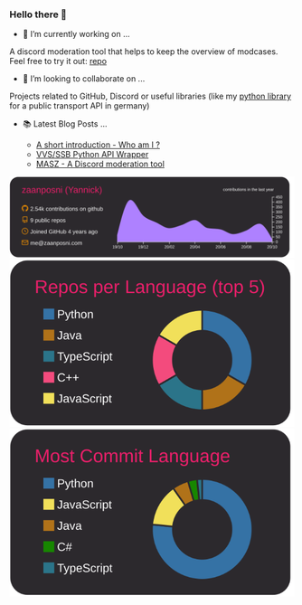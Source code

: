 ### Hello there :wave:


- 🔭 I’m currently working on ...

A discord moderation tool that helps to keep the overview of modcases.<br/>
Feel free to try it out: [repo](https://github.com/zaanposni/discord-masz)

- 👯 I’m looking to collaborate on ...

Projects related to GitHub, Discord or useful libraries (like my [python library](https://github.com/zaanposni/vvspy) for a public transport API in germany)

- 📚 Latest Blog Posts ...

  - [A short introduction - Who am I ?](https://me.zaanposni.com/a-short-introduction-who-am-i/)
  - [VVS/SSB Python API Wrapper](https://me.zaanposni.com/vvspy/)
  - [MASZ - A Discord moderation tool](https://me.zaanposni.com/masz/)

![](https://raw.githubusercontent.com/zaanposni/zaanposni/master/profile-summary-card-output/monokai/0-profile-details.svg)
![](https://raw.githubusercontent.com/zaanposni/zaanposni/master/profile-summary-card-output/monokai/1-repos-per-language.svg)
![](https://raw.githubusercontent.com/zaanposni/zaanposni/master/profile-summary-card-output/monokai/2-most-commit-language.svg)


